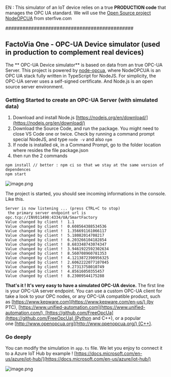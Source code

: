EN : This simulator of an IoT device relies on a true **PRODUCTION code** that manages the OPC UA  standard. We will use the  [Open Source project NodeOPCUA](https://node-opcua.github.io) from sterfive.com

#############################################

## FactoVia One - OPC-UA Device simulator (used in production to complement real devices)

The ** OPC-UA Device simulator** is based on data from an true OPC-UA Server.
This project is powered by [node-opcua](https://github.com/node-opcua/node-opcua "node-opcua"), where NodeOPCUA is an OPC UA stack fully written in TypeScript for NodeJS.
For simplicity, the OPC-UA server uses a self-signed certificate.
And Node.js is an open source server environment.

### Getting Started to create an OPC-UA Server (with simulated data)

1. Download and install Node.js [https://nodejs.org/en/download/](https://nodejs.org/en/download/)
2. Download the Source Code, and run the package. You might need to close VS Code one or twice. Check by running a command prompt special NodeJS, and type 
   ``` node -v ```  and also ``` npm ```
3. If node is installed ok, in a Command Prompt, go to the folder location where resides the file package.json
4. then run the 2 commands

```
npm install // better : npm ci so that we stay at the same version of dependences
npm start
```
![image.png](Resources-Images/010-img-installPackage.png)

The project is started, you should see incoming informations in the console. Like this.

```
Server is now listening ... (press CTRL+C to stop)
 the primary server endpoint url is  opc.tcp://INV011498:4334/UA/SmartFactory
Value changed by client !  1.1
Value changed by client !  0.608564388534536
Value changed by client !  1.356691161066117
Value changed by client !  5.18082014708217
Value changed by client !  6.203266104182854
Value changed by client !  8.683348743074347
Value changed by client !  3.9461922592302634
Value changed by client !  8.560708960781353
Value changed by client !  4.1213872390956325
Value changed by client !  2.6062222077107045
Value changed by client !  9.27313758010749
Value changed by client !  4.85616050355457
Value changed by client !  8.23009544175288
```

**That's it ! It's very easy to have a simulated OPC-UA device.**
The first line is your OPC-UA server endpoint. You can use a custom OPC-UA client for take a look to your OPC nodes, or any OPC-UA compatible product, such as [https://www.kepware.com](https://www.kepware.com/en-us/) (by PTC), [https://www.unified-automation.com](https://www.unified-automation.com/), [https://github.com/FreeOpcUa](https://github.com/FreeOpcUa) (Python and C++), or a popular one [http://www.openopcua.org](http://www.openopcua.org/) (C++).

### Go deeply

You can modify the simulation in `app.ts` file.
We let you enjoy to connect it to a Azure IoT Hub by example ! [https://docs.microsoft.com/en-us/azure/iot-hub/](https://docs.microsoft.com/en-us/azure/iot-hub/)


![image.png](Resources-Images/020-img-RunningTheOPCUAServer.png)
